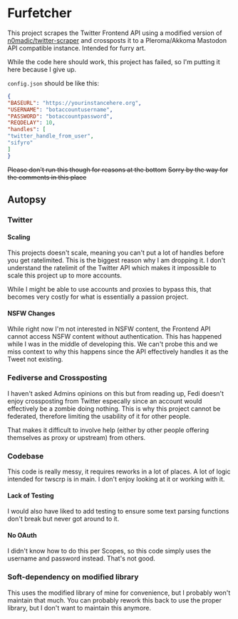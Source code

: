 # Furfetcher 

This project scrapes the Twitter Frontend API using a modified version of [n0madic/twitter-scraper](https://github.com/n0madic/twitter-scraper) 
and crossposts it to a Pleroma/Akkoma Mastodon API compatible instance. Intended for furry art.

While the code here should work, this project has failed, so I'm putting it here because I give up.

`config.json` should be like this:
```json
{
"BASEURL": "https://yourinstancehere.org",
"USERNAME": "botaccountusername",
"PASSWORD": "botaccountpassword",
"REQDELAY": 10,
"handles": [
"twitter_handle_from_user",
"sifyro"
]
}
```
~~Please don't run this though for reasons at the bottom~~
~~Sorry by the way for the comments in this place~~

## Autopsy
### Twitter
#### Scaling
This projects doesn't scale, meaning you can't put a lot of handles before you get ratelimited.
This is the biggest reason why I am dropping it. I don't understand the ratelimit of the Twitter API which makes it impossible to scale this project up to more accounts.

While I might be able to use accounts and proxies to bypass this, that becomes very costly for what is essentially a passion project.

#### NSFW Changes
While right now I'm not interested in NSFW content, the Frontend API cannot access NSFW content without authentication. This has happened while I was in the middle of developing this. We can't probe this and we miss context to why this happens since the API effectively handles it as the Tweet not existing.

### Fediverse and Crossposting
I haven't asked Admins opinions on this but from reading up, Fedi doesn't enjoy crossposting from Twitter especally since an account would effectively be a zombie doing nothing. This is why this project cannot be federated, therefore limiting the usability of it for other people. 

That makes it difficult to involve help (either by other people offering themselves as proxy or upstream) from others.

### Codebase
This code is really messy, it requires reworks in a lot of places. A lot of logic intended for twscrp is in main. I don't enjoy looking at it or working with it.
#### Lack of Testing
I would also have liked to add testing to ensure some text parsing functions don't break but never got around to it.
#### No OAuth
I didn't know how to do this per Scopes, so this code simply uses the username and password instead. That's not good.

### Soft-dependency on modified library
This uses the modified library of mine for convenience, but I probably won't maintain that much. You can probably rework this back to use the proper library, but I don't want to maintain this anymore.